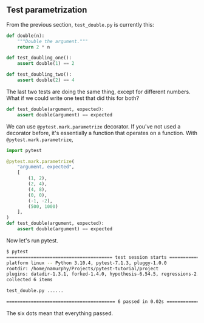 ## Test parametrization

From the previous section, `test_double.py` is currently this:

```python
def double(n):
    """Double the argument."""
    return 2 * n

def test_doubling_one():
    assert double(1) == 2

def test_doubling_two():
    assert double(2) == 4
```

The last two tests are doing the same thing, except for different numbers.
What if we could write one test that did this for both?

```python
def test_double(argument, expected):
    assert double(argument) == expected
```

We can use `@pytest.mark.parametrize` decorator.  If you've not used 
a decorator before, it's essentially a function that operates on a
function.  With `@pytest.mark.parametrize`, 

```python
import pytest

@pytest.mark.parametrize(
    "argument, expected",
    [
        (1, 2),
        (2, 4),
        (4, 8),
        (0, 0),
        (-1, -2),
        (500, 1000)
    ],
)
def test_double(argument, expected):
    assert double(argument) == expected
```

Now let's run pytest.

```bash
$ pytest
======================================= test session starts ========================================
platform linux -- Python 3.10.4, pytest-7.1.3, pluggy-1.0.0
rootdir: /home/namurphy/Projects/pytest-tutorial/project
plugins: datadir-1.3.1, forked-1.4.0, hypothesis-6.54.5, regressions-2.3.1, xdist-2.5.0, anyio-3.6.1
collected 6 items                                                                                  

test_double.py ......                                                                        [100%]

======================================== 6 passed in 0.02s =========================================
```

The six dots mean that everything passed.